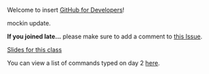 Welcome to  insert [GitHub for Developers](https://training.github.com/classes/developers/)!

mockin update.

**If you joined late...** please make sure to add a comment to [this Issue](https://github.com/githubteacher/github-for-developers-sept-2015/issues/1).

[Slides for this class](https://training.github.com/kit/courses/github-for-developers.html)

You can view a list of commands typed on day 2 [here](https://github.com/githubteacher/github-for-developers-sept-2015/blob/add-cli-history/cli-history.txt).
